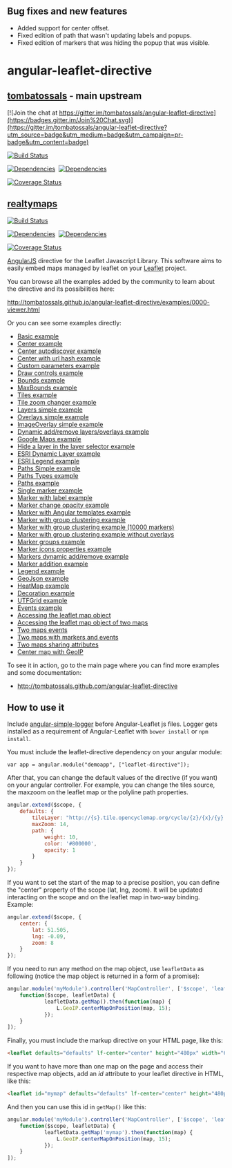 ## Bug fixes and new features
- Added support for center offset.
- Fixed edition of path that wasn't updating labels and popups.
- Fixed edition of markers that was hiding the popup that was visible.

# angular-leaflet-directive
## [tombatossals](http://github.com/tombatossals/angular-leaflet-directive) - main upstream
[![Join the chat at https://gitter.im/tombatossals/angular-leaflet-directive](https://badges.gitter.im/Join%20Chat.svg)](https://gitter.im/tombatossals/angular-leaflet-directive?utm_source=badge&utm_medium=badge&utm_campaign=pr-badge&utm_content=badge)

[![Build Status](https://travis-ci.org/tombatossals/angular-leaflet-directive.png)](https://travis-ci.org/tombatossals/angular-leaflet-directive)

[![Dependencies](https://david-dm.org/tombatossals/angular-leaflet-directive.svg)](https://david-dm.org/tombatossals/angular-leaflet-directive)&nbsp;
[![Dependencies](https://david-dm.org/tombatossals/angular-leaflet-directive/dev-status.svg)](https://david-dm.org/tombatossals/angular-leaflet-directive)&nbsp;

[![Coverage
Status](https://coveralls.io/repos/tombatossals/angular-leaflet-directive/badge.png?branch=master)](http://tombatossals.github.io/angular-leaflet-directive/coverage/PhantomJS%201.9.7%20%28Linux%29/lcov-report/dist/angular-leaflet-directive.js.html)

## [realtymaps](http://github.com/realtymaps/angular-leaflet-directive)
[![Build Status](https://travis-ci.org/realtymaps/angular-leaflet-directive.png)](https://travis-ci.org/realtymaps/angular-leaflet-directive)

[![Dependencies](https://david-dm.org/realtymaps/angular-leaflet-directive.svg)](https://david-dm.org/realtymaps/angular-leaflet-directive)&nbsp;
[![Dependencies](https://david-dm.org/realtymaps/angular-leaflet-directive/dev-status.svg)](https://david-dm.org/realtymaps/angular-leaflet-directive)&nbsp;

[![Coverage
Status](https://coveralls.io/repos/realtymaps/angular-leaflet-directive/badge.png?branch=master)](http://realtymaps.github.io/angular-leaflet-directive/coverage/PhantomJS%201.9.7%20%28Linux%29/lcov-report/dist/angular-leaflet-directive.js.html)


[AngularJS](http://angularjs.org/) directive for the Leaflet Javascript
Library. This software aims to easily embed maps managed by leaflet on your
[Leaflet](http://leaflet.cloudmade.com) project.

You can browse all the examples added by the community to learn about the directive and its possibilities here:

http://tombatossals.github.io/angular-leaflet-directive/examples/0000-viewer.html

Or you can see some examples directly:

* [Basic example](http://tombatossals.github.io/angular-leaflet-directive/examples/0100-basic-first-example.html)
* [Center example](http://tombatossals.github.io/angular-leaflet-directive/examples/0101-basic-center-example.html)
* [Center autodiscover example](http://tombatossals.github.io/angular-leaflet-directive/examples/0102-basic-center-autodiscover-example.html )
* [Center with url hash example](http://tombatossals.github.io/angular-leaflet-directive/examples/0103-basic-center-url-hash-example.html)
* [Custom parameters example](http://tombatossals.github.io/angular-leaflet-directive/examples/0104-basic-custom-parameters-example.html)
* [Draw controls example](http://tombatossals.github.io/angular-leaflet-directive/examples/0401-controls-draw-example.html)
* [Bounds example](http://tombatossals.github.io/angular-leaflet-directive/examples/0105-basic-bounds-example.html)
* [MaxBounds example](http://tombatossals.github.io/angular-leaflet-directive/examples/0106-basic-maxbounds-example.html)
* [Tiles example](http://tombatossals.github.io/angular-leaflet-directive/examples/0107-basic-tiles-example.html)
* [Tile zoom changer example](http://tombatossals.github.io/angular-leaflet-directive/examples/0108-basic-tiles-zoom-changer-example.html)
* [Layers simple example](http://tombatossals.github.io/angular-leaflet-directive/examples/0201-layers-simple-example.html)
* [Overlays simple example](http://tombatossals.github.io/angular-leaflet-directive/examples/0202-layers-overlays-simple-example.html)
* [ImageOverlay simple example](http://tombatossals.github.io/angular-leaflet-directive/examples/0202-layers-overlays-simple-example.html)
* [Dynamic add/remove layers/overlays example](http://tombatossals.github.io/angular-leaflet-directive/examples/0204-layers-dynamic-addition-example.html)
* [Google Maps example](http://tombatossals.github.io/angular-leaflet-directive/examples/0205-layers-googlemaps-example.html)
* [Hide a layer in the layer selector example](http://tombatossals.github.io/angular-leaflet-directive/examples/0207-layers-hide-baselayer-on-selector-example.html)
* [ESRI Dynamic Layer example](http://tombatossals.github.io/angular-leaflet-directive/examples/0208-layers-esri-dynamic-layer-example.html)
* [ESRI Legend example](http://tombatossals.github.io/angular-leaflet-directive/examples/0209-layers-esri-legend-service-example.html)
* [Paths Simple example](http://tombatossals.github.io/angular-leaflet-directive/examples/0300-paths-simple-example.html)
* [Paths Types example](http://tombatossals.github.io/angular-leaflet-directive/examples/0301-paths-types-example.html)
* [Paths example](http://tombatossals.github.io/angular-leaflet-directive/examples/0304-paths-advanced-example.html)
* [Single marker example](http://tombatossals.github.io/angular-leaflet-directive/examples/0500-markers-simple-example.html)
* [Marker with label example](http://tombatossals.github.io/angular-leaflet-directive/examples/0505-markers-label-example.html)
* [Marker change opacity example](http://tombatossals.github.io/angular-leaflet-directive/examples/0507-markers-change-opacity-example.html)
* [Marker with Angular templates example](http://tombatossals.github.io/angular-leaflet-directive/examples/0514-markers-angular-template-example.html)
* [Marker with group clustering example](http://tombatossals.github.io/angular-leaflet-directive/examples/0508-markers-clustering-example.html)
* [Marker with group clustering example (10000 markers)](http://tombatossals.github.io/angular-leaflet-directive/examples/0511-markers-clustering-10000-markers-example.html)
* [Marker with group clustering example without overlays](http://tombatossals.github.io/angular-leaflet-directive/examples/0509-markers-clustering-without-overlays-example.html)
* [Marker groups example](http://tombatossals.github.io/angular-leaflet-directive/examples/0506-markers-groups-example.html)
* [Marker icons properties example](http://tombatossals.github.io/angular-leaflet-directive/examples/0503-markers-icons-example.html)
* [Markers dynamic add/remove example](http://tombatossals.github.io/angular-leaflet-directive/examples/0502-markers-add-remove-example.html)
* [Marker addition example](http://tombatossals.github.io/angular-leaflet-directive/examples/0501-markers-events-add-example.html)
* [Legend example](http://tombatossals.github.io/angular-leaflet-directive/examples/0600-mixed-image-legend-example.html)
* [GeoJson example](http://tombatossals.github.io/angular-leaflet-directive/examples/0113-basic-geojson-simple-example.html)
* [HeatMap example](http://tombatossals.github.io/angular-leaflet-directive/examples/0221-layers-heatmap-example.html)
* [Decoration example](http://tombatossals.github.io/angular-leaflet-directive/examples/0306-paths-decorations-simple-example.html)
* [UTFGrid example](http://tombatossals.github.io/angular-leaflet-directive/examples/0214-layers-utfgrid-example.html)
* [Events example](http://tombatossals.github.io/angular-leaflet-directive/examples/0115-basic-events-example.html)
* [Accessing the leaflet map object](http://tombatossals.github.io/angular-leaflet-directive/examples/0116-basic-access-leaflet-object-example.html)
* [Accessing the leaflet map object of two maps](http://tombatossals.github.io/angular-leaflet-directive/examples/0119-basic-double-map-access-map-object-example.html)
* [Two maps events](http://tombatossals.github.io/angular-leaflet-directive/examples/0118-basic-double-map-events-example.html)
* [Two maps with markers and events](http://tombatossals.github.io/angular-leaflet-directive/examples/0515-markers-two-maps-events-example.html)
* [Two maps sharing attributes](http://tombatossals.github.io/angular-leaflet-directive/examples/0120-basic-double-map-sharing-attributes-example.html)
* [Center map with GeoIP](http://tombatossals.github.io/angular-leaflet-directive/examples/0109-basic-center-geoip-example.html)

To see it in action, go to the main page where you can find more examples and
some documentation:

 * http://tombatossals.github.com/angular-leaflet-directive


## How to use it

Include [angular-simple-logger](https://github.com/nmccready/angular-simple-logger) before Angular-Leaflet js files. Logger gets installed as a requirement of Angular-Leaflet with `bower install` or `npm install`.

You must include the leaflet-directive dependency on your angular module:
```
var app = angular.module("demoapp", ["leaflet-directive"]);
```

After that, you can change the default values of the directive (if you want) on
your angular controller. For example, you can change the tiles source, the
maxzoom on the leaflet map or the polyline path properties.

```javascript
angular.extend($scope, {
    defaults: {
        tileLayer: "http://{s}.tile.opencyclemap.org/cycle/{z}/{x}/{y}.png",
        maxZoom: 14,
        path: {
            weight: 10,
            color: '#800000',
            opacity: 1
        }
    }
});
```

If you want to set the start of the map to a precise position, you can define
the "center" property of the scope (lat, lng, zoom). It will be updated
interacting on the scope and on the leaflet map in two-way binding. Example:
```javascript
angular.extend($scope, {
    center: {
        lat: 51.505,
        lng: -0.09,
        zoom: 8
    }
});
```

If you need to run any method on the map object, use ```leafletData``` as following (notice the map object is returned in a form of a promise):

```javascript
angular.module('myModule').controller('MapController', ['$scope', 'leafletData',
	function($scope, leafletData) {
	        leafletData.getMap().then(function(map) {
	            L.GeoIP.centerMapOnPosition(map, 15);
	        });
	}
]);
```

Finally, you must include the markup directive on your HTML page, like this:
```html
<leaflet defaults="defaults" lf-center="center" height="480px" width="640px"></leaflet>
```

If you want to have more than one map on the page and access their respective map objects, add an *id* attribute to your leaflet directive in HTML, like this:

```html
<leaflet id="mymap" defaults="defaults" lf-center="center" height="480px" width="640px"></leaflet>
```

And then you can use this id in ```getMap()``` like this:

```javascript
angular.module('myModule').controller('MapController', ['$scope', 'leafletData',
	function($scope, leafletData) {
	        leafletData.getMap('mymap').then(function(map) {
	            L.GeoIP.centerMapOnPosition(map, 15);
	        });
	}
]);
```

